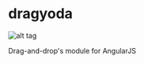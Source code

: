 # dragyoda

![alt tag](http://res.cloudinary.com/hrscywv4p/image/upload/c_limit,f_auto,h_540,q_80,w_720/v1/202820/http_s3.amazonaws.com_feather-files-aviary-prod-us-east-1_f5da8ea5e_2015-02-05_ea93bf33fa5145e58e32afaff1efb182_cj16oe.jpg)

Drag-and-drop's module for AngularJS


